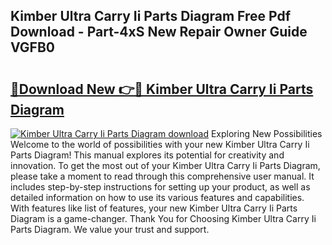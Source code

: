 ## Kimber Ultra Carry Ii Parts Diagram Free Pdf Download - Part-4xS New Repair Owner Guide VGFB0

# <h2><a href="http://dfpf6z6.blite.top/?on=Kimber+Ultra+Carry+Ii+Parts+Diagram">🔗Download New 👉🔴 Kimber Ultra Carry Ii Parts Diagram</a></h2>

[![Kimber Ultra Carry Ii Parts Diagram download](https://i.imgur.com/lujVjoI.png)](http://dfpf6z6.blite.top/?on=Kimber+Ultra+Carry+Ii+Parts+Diagram)
Exploring New Possibilities Welcome to the world of possibilities with your new Kimber Ultra Carry Ii Parts Diagram! This manual explores its potential for creativity and innovation. To get the most out of your Kimber Ultra Carry Ii Parts Diagram, please take a moment to read through this comprehensive user manual. It includes step-by-step instructions for setting up your product, as well as detailed information on how to use its various features and capabilities. With features like list of features, your new Kimber Ultra Carry Ii Parts Diagram is a game-changer. Thank You for Choosing Kimber Ultra Carry Ii Parts Diagram. We value your trust and support.
